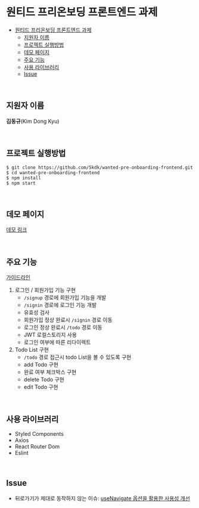# 원티드 프리온보딩 프론트엔드 과제

- [원티드 프리온보딩 프론트엔드 과제](#원티드-프리온보딩-프론트엔드-과제)
  - [지원자 이름](#지원자-이름)
  - [프로젝트 실행방법](#프로젝트-실행방법)
  - [데모 페이지](#데모-페이지)
  - [주요 기능](#주요-기능)
  - [사용 라이브러리](#사용-라이브러리)
  - [Issue](#issue)

<br>

## 지원자 이름

**김동규**(Kim Dong Kyu)

<br>

## 프로젝트 실행방법

```
$ git clone https://github.com/5kdk/wanted-pre-onboarding-frontend.git
$ cd wanted-pre-onboarding-frontend
$ npm install
$ npm start
```

<br>

## 데모 페이지

[데모 링크](https://wanted-pre-onboarding-frontend-xi.vercel.app)

<br>

## 주요 기능

[가이드라인](https://github.com/walking-sunset/selection-task)

1. 로그인 / 회원가입 기능 구현
   - `/signup` 경로에 회원가입 기능을 개발
   - `/signin` 경로에 로그인 기능 개발
   - 유효성 검사
   - 회원가입 정상 완료시 `/signin` 경로 이동
   - 로그인 정상 완료시 `/todo` 경로 이동
   - JWT 로컬스토리지 사용
   - 로그인 여부에 따른 리다이렉트
2. Todo List 구현
   - `/todo` 경로 접근시 todo List을 볼 수 있도록 구현
   - add Todo 구현
   - 완료 여부 체크박스 구현
   - delete Todo 구현
   - edit Todo 구현

<br>

## 사용 라이브러리

- Styled Components
- Axios
- React Router Dom
- Eslint

<br>

## Issue

- 뒤로가기가 제대로 동작하지 않는 이슈: [useNavigate 옵션을 활용한 사용성 개선](https://github.com/5kdk/My-Notes/blob/main/React/useNavigate%20%EC%98%B5%EC%85%98%EC%9D%84%20%ED%99%9C%EC%9A%A9%ED%95%9C%20%EC%82%AC%EC%9A%A9%EC%84%B1%20%EA%B0%9C%EC%84%A0.md)
